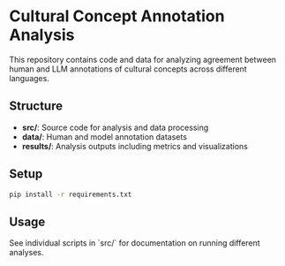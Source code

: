 # Cultural Concept Annotation Analysis

This repository contains code and data for analyzing agreement between human and LLM annotations of cultural concepts across different languages.

## Structure

- **src/**: Source code for analysis and data processing
- **data/**: Human and model annotation datasets
- **results/**: Analysis outputs including metrics and visualizations

## Setup

```bash
pip install -r requirements.txt
```

## Usage

See individual scripts in \`src/\` for documentation on running different analyses.
